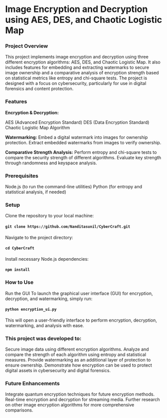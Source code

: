 # Image Encryption and Decryption using AES, DES, and Chaotic Logistic Map

### Project Overview

This project implements image encryption and decryption using three different encryption algorithms: AES, DES, and Chaotic Logistic Map. It also includes features for embedding and extracting watermarks to secure image ownership and a comparative analysis of encryption strength based on statistical metrics like entropy and chi-square tests. The project is designed with a focus on cybersecurity, particularly for use in digital forensics and content protection.

### Features

**Encryption & Decryption:**

AES (Advanced Encryption Standard)
DES (Data Encryption Standard)
Chaotic Logistic Map Algorithm

**Watermarking:**
Embed a digital watermark into images for ownership protection.
Extract embedded watermarks from images to verify ownership.

**Comparative Strength Analysis:**
Perform entropy and chi-square tests to compare the security strength of different algorithms.
Evaluate key strength through randomness and keyspace analysis.

### Prerequisites
Node.js (to run the command-line utilities)
Python (for entropy and statistical analysis, if needed)

### Setup

Clone the repository to your local machine:
####  `git clone https://github.com/Nanditasunil/CyberCraft.git`

Navigate to the project directory:
#### `cd CyberCraft`

Install necessary Node.js dependencies:
#### `npm install`

### How to Use

Run the GUI
To launch the graphical user interface (GUI) for encryption, decryption, and watermarking, simply run:
#### `python encryption_ui.py`

This will open a user-friendly interface to perform encryption, decryption, watermarking, and analysis with ease.

### This project was developed to:

Secure image data using different encryption algorithms.
Analyze and compare the strength of each algorithm using entropy and statistical measures.
Provide watermarking as an additional layer of protection to ensure ownership.
Demonstrate how encryption can be used to protect digital assets in cybersecurity and digital forensics.

### Future Enhancements
Integrate quantum encryption techniques for future encryption methods.
Real-time encryption and decryption for streaming media.
Further research on other image encryption algorithms for more comprehensive comparisons.
